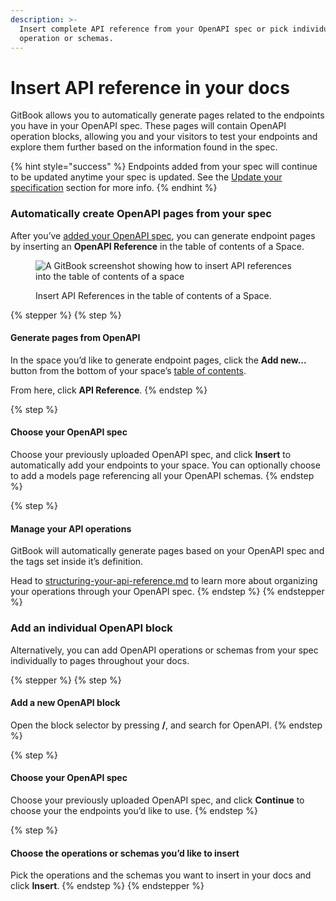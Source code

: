 ```yaml
---
description: >-
  Insert complete API reference from your OpenAPI spec or pick individual
  operation or schemas.
---
```


# Insert API reference in your docs

GitBook allows you to automatically generate pages related to the endpoints you have in your OpenAPI spec. These pages will contain OpenAPI operation blocks, allowing you and your visitors to test your endpoints and explore them further based on the information found in the spec.

{% hint style="success" %}
Endpoints added from your spec will continue to be updated anytime your spec is updated. See the [Update your specification](add-an-openapi-specification.md#update-your-specification) section for more info.
{% endhint %}

### Automatically create OpenAPI pages from your spec

After you’ve [added your OpenAPI spec](add-an-openapi-specification.md), you can generate endpoint pages by inserting an **OpenAPI Reference** in the table of contents of a Space.

<figure><img src="../../.gitbook/assets/03_04_25_create_api_pages.svg" alt="A GitBook screenshot showing how to insert API references into the table of contents of a space"><figcaption><p>Insert API References in the table of contents of a Space.</p></figcaption></figure>

{% stepper %}
{% step %}
#### Generate pages from OpenAPI

In the space you’d like to generate endpoint pages, click the **Add new...** button from the bottom of your space’s [table of contents](../../resources/gitbook-ui.md#table-of-contents).

From here, click **API Reference**.
{% endstep %}

{% step %}
#### Choose your OpenAPI spec

Choose your previously uploaded OpenAPI spec, and click **Insert** to automatically add your endpoints to your space. You can optionally choose to add a models page referencing all your OpenAPI schemas.
{% endstep %}

{% step %}
#### Manage your API operations

GitBook will automatically generate pages based on your OpenAPI spec and the tags set inside it’s definition.

Head to [structuring-your-api-reference.md](../guides/structuring-your-api-reference.md "mention") to learn more about organizing your operations through your OpenAPI spec.
{% endstep %}
{% endstepper %}

### Add an individual OpenAPI block

Alternatively, you can add OpenAPI operations or schemas from your spec individually to pages throughout your docs.

{% stepper %}
{% step %}
#### Add a new OpenAPI block

Open the block selector by pressing **/**, and search for OpenAPI.
{% endstep %}

{% step %}
#### Choose your OpenAPI spec

Choose your previously uploaded OpenAPI spec, and click **Continue** to choose your the endpoints you’d like to use.
{% endstep %}

{% step %}
#### Choose the operations or schemas you’d like to insert

Pick the operations and the schemas you want to insert in your docs and click **Insert**.
{% endstep %}
{% endstepper %}
